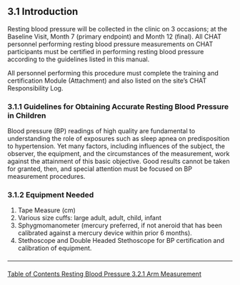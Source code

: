 ## 3.1 Introduction

Resting blood pressure will be collected in the clinic on 3 occasions; at the Baseline
Visit, Month 7 (primary endpoint) and Month 12 (final). All CHAT personnel performing
resting blood pressure measurements on CHAT participants must be certified in
performing resting blood pressure according to the guidelines listed in this manual.

All personnel performing this procedure must complete the training and certification
Module (Attachment) and also listed on the site’s CHAT Responsibility Log.

### 3.1.1 Guidelines for Obtaining Accurate Resting Blood Pressure in Children

Blood pressure (BP) readings of high quality are fundamental to understanding the role
of exposures such as sleep apnea on predisposition to hypertension. Yet many factors,
including influences of the subject, the observer, the equipment, and the circumstances
of the measurement, work against the attainment of this basic objective. Good results
cannot be taken for granted, then, and special attention must be focused on BP
measurement procedures.

### 3.1.2 Equipment Needed

1. Tape Measure (cm)
2. Various size cuffs: large adult, adult, child, infant
3. Sphygmomanometer (mercury preferred, if not aneroid that has been
calibrated against a mercury device within prior 6 months).
4. Stethoscope and Double Headed Stethoscope for BP certification and
calibration of equipment. 


<hr class="soften" style="margin-top: 20px;margin-bottom: 20px;"/>

<div class="center">
<div class="btn-group">
  <a href=":pages_path:/manuals/resting-blood-pressure/3-00-resting-toc.md" class="btn btn-default">
    <span class="glyphicon glyphicon-chevron-left"></span>
    Table of Contents
  </a>

  <a href=":pages_path:/manuals/resting-blood-pressure" class="btn btn-default">
    <span class="glyphicon glyphicon-chevron-up"></span>
    Resting Blood Pressure
  </a>

  <a href=":pages_path:/manuals/resting-blood-pressure/3-02-01-arm-measurement.md" class="btn btn-success">
    3.2.1 Arm  Measurement
    <span class="glyphicon glyphicon-chevron-right"></span>
  </a>
</div>
</div>